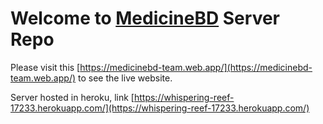 # Welcome to [MedicineBD](https://medicinebd-team.web.app/) Server Repo

Please visit this [https://medicinebd-team.web.app/](https://medicinebd-team.web.app/) to see the live website.

Server hosted in heroku, link [https://whispering-reef-17233.herokuapp.com/](https://whispering-reef-17233.herokuapp.com/)
